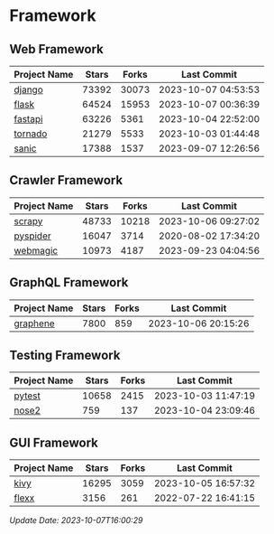 # Framework

## Web Framework
| Project Name | Stars | Forks | Last Commit |
| ------------ | ----- | ----- | ----------- |
| [django](https://github.com/django/django) | 73392 | 30073 | 2023-10-07 04:53:53 |
| [flask](https://github.com/pallets/flask) | 64524 | 15953 | 2023-10-07 00:36:39 |
| [fastapi](https://github.com/tiangolo/fastapi) | 63226 | 5361 | 2023-10-04 22:52:00 |
| [tornado](https://github.com/tornadoweb/tornado) | 21279 | 5533 | 2023-10-03 01:44:48 |
| [sanic](https://github.com/sanic-org/sanic) | 17388 | 1537 | 2023-09-07 12:26:56 |

## Crawler Framework
| Project Name | Stars | Forks | Last Commit |
| ------------ | ----- | ----- | ----------- |
| [scrapy](https://github.com/scrapy/scrapy) | 48733 | 10218 | 2023-10-06 09:27:02 |
| [pyspider](https://github.com/binux/pyspider) | 16047 | 3714 | 2020-08-02 17:34:20 |
| [webmagic](https://github.com/code4craft/webmagic) | 10973 | 4187 | 2023-09-23 04:04:56 |

## GraphQL Framework
| Project Name | Stars | Forks | Last Commit |
| ------------ | ----- | ----- | ----------- |
| [graphene](https://github.com/graphql-python/graphene) | 7800 | 859 | 2023-10-06 20:15:26 |

## Testing Framework
| Project Name | Stars | Forks | Last Commit |
| ------------ | ----- | ----- | ----------- |
| [pytest](https://github.com/pytest-dev/pytest) | 10658 | 2415 | 2023-10-03 11:47:19 |
| [nose2](https://github.com/nose-devs/nose2) | 759 | 137 | 2023-10-04 23:09:46 |

## GUI Framework
| Project Name | Stars | Forks | Last Commit |
| ------------ | ----- | ----- | ----------- |
| [kivy](https://github.com/kivy/kivy) | 16295 | 3059 | 2023-10-05 16:57:32 |
| [flexx](https://github.com/flexxui/flexx) | 3156 | 261 | 2022-07-22 16:41:15 |

*Update Date: 2023-10-07T16:00:29*